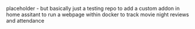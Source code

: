 placeholder -  but basically just a testing repo to add a custom addon in home assitant to run a webpage within docker to track movie night reviews and attendance
